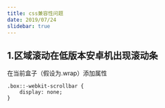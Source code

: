 ```yaml
---
title: css兼容性问题
date: 2019/07/24
slidebar: true
---
```


## 1.区域滚动在低版本安卓机出现滚动条

在当前盒子（假设为.wrap）添加属性
```
.box::-webkit-scrollbar {
    display: none;
}
```